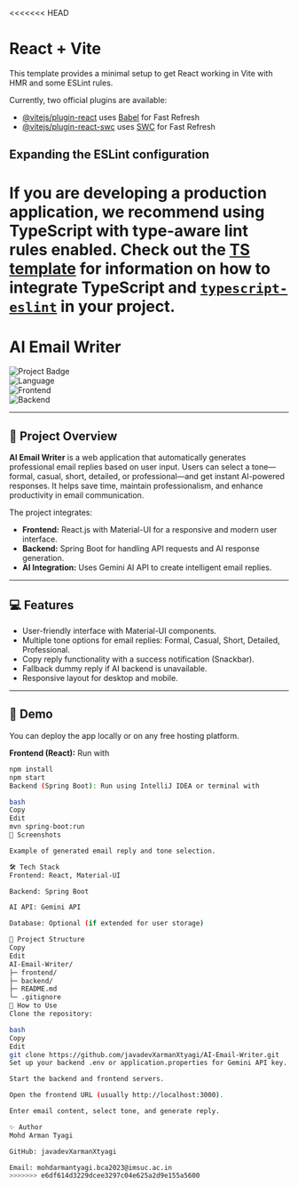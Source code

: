 <<<<<<< HEAD
# React + Vite

This template provides a minimal setup to get React working in Vite with HMR and some ESLint rules.

Currently, two official plugins are available:

- [@vitejs/plugin-react](https://github.com/vitejs/vite-plugin-react/blob/main/packages/plugin-react) uses [Babel](https://babeljs.io/) for Fast Refresh
- [@vitejs/plugin-react-swc](https://github.com/vitejs/vite-plugin-react/blob/main/packages/plugin-react-swc) uses [SWC](https://swc.rs/) for Fast Refresh

## Expanding the ESLint configuration

If you are developing a production application, we recommend using TypeScript with type-aware lint rules enabled. Check out the [TS template](https://github.com/vitejs/vite/tree/main/packages/create-vite/template-react-ts) for information on how to integrate TypeScript and [`typescript-eslint`](https://typescript-eslint.io) in your project.
=======
# AI Email Writer

![Project Badge](https://img.shields.io/badge/Status-Completed-success)  
![Language](https://img.shields.io/badge/Language-Java-red)  
![Frontend](https://img.shields.io/badge/Frontend-React-blue)  
![Backend](https://img.shields.io/badge/Backend-SpringBoot-green)

---

## 📖 Project Overview
**AI Email Writer** is a web application that automatically generates professional email replies based on user input. Users can select a tone—formal, casual, short, detailed, or professional—and get instant AI-powered responses. It helps save time, maintain professionalism, and enhance productivity in email communication.

The project integrates:  
- **Frontend:** React.js with Material-UI for a responsive and modern user interface.  
- **Backend:** Spring Boot for handling API requests and AI response generation.  
- **AI Integration:** Uses Gemini AI API to create intelligent email replies.  

---

## 💻 Features
- User-friendly interface with Material-UI components.  
- Multiple tone options for email replies: Formal, Casual, Short, Detailed, Professional.  
- Copy reply functionality with a success notification (Snackbar).  
- Fallback dummy reply if AI backend is unavailable.  
- Responsive layout for desktop and mobile.

---

## 🚀 Demo
You can deploy the app locally or on any free hosting platform.  

**Frontend (React):** Run with  
```bash
npm install
npm start
Backend (Spring Boot): Run using IntelliJ IDEA or terminal with

bash
Copy
Edit
mvn spring-boot:run
📸 Screenshots

Example of generated email reply and tone selection.

🛠️ Tech Stack
Frontend: React, Material-UI

Backend: Spring Boot

AI API: Gemini API

Database: Optional (if extended for user storage)

📂 Project Structure
Copy
Edit
AI-Email-Writer/
├─ frontend/
├─ backend/
├─ README.md
└─ .gitignore
🔧 How to Use
Clone the repository:

bash
Copy
Edit
git clone https://github.com/javadevXarmanXtyagi/AI-Email-Writer.git
Set up your backend .env or application.properties for Gemini API key.

Start the backend and frontend servers.

Open the frontend URL (usually http://localhost:3000).

Enter email content, select tone, and generate reply.

✨ Author
Mohd Arman Tyagi

GitHub: javadevXarmanXtyagi

Email: mohdarmantyagi.bca2023@imsuc.ac.in
>>>>>>> e6df614d3229dcee3297c04e625a2d9e155a5600
